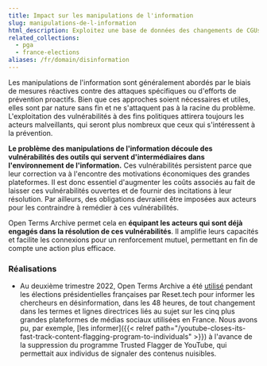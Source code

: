 ```yaml
---
title: Impact sur les manipulations de l'information
slug: manipulations-de-l-information
html_description: Exploitez une base de données des changements de CGUs pour produire des évaluations de risque systémique pour la désinformation sur les grandes plateformes
related_collections:
  - pga
  - france-elections
aliases: /fr/domain/disinformation
---
```


Les manipulations de l'information sont généralement abordés par le biais de mesures réactives contre des attaques spécifiques ou d'efforts de prévention proactifs. Bien que ces approches soient nécessaires et utiles, elles sont par nature sans fin et ne s'attaquent pas à la racine du problème. L'exploitation des vulnérabilités à des fins politiques attirera toujours les acteurs malveillants, qui seront plus nombreux que ceux qui s'intéressent à la prévention.

**Le problème des manipulations de l'information découle des vulnérabilités des outils qui servent d'intermédiaires dans l'environnement de l'information.** Ces vulnérabilités persistent parce que leur correction va à l'encontre des motivations économiques des grandes plateformes. Il est donc essentiel d'augmenter les coûts associés au fait de laisser ces vulnérabilités ouvertes et de fournir des incitations à leur résolution. Par ailleurs, des obligations devraient être imposées aux acteurs pour les contraindre à remédier à ces vulnérabilités.

Open Terms Archive permet cela en **équipant les acteurs qui sont déjà engagés dans la résolution de ces vulnérabilités**. Il amplifie leurs capacités et facilite les connexions pour un renforcement mutuel, permettant en fin de compte une action plus efficace.

### Réalisations

- Au deuxième trimestre 2022, Open Terms Archive a été [utilisé](https://www.reset.tech/resources/memos-on-platforms-behaviour-during-the-2022-french-elections/) pendant les élections présidentielles françaises par Reset.tech pour informer les chercheurs en désinformation, dans les 48 heures, de tout changement dans les termes et lignes directrices liés au sujet sur les cinq plus grandes plateformes de médias sociaux utilisées en France. Nous avons pu, par exemple, [les informer]({{< relref path="/youtube-closes-its-fast-track-content-flagging-program-to-individuals" >}}) à l'avance de la suppression du programme Trusted Flagger de YouTube, qui permettait aux individus de signaler des contenus nuisibles.
